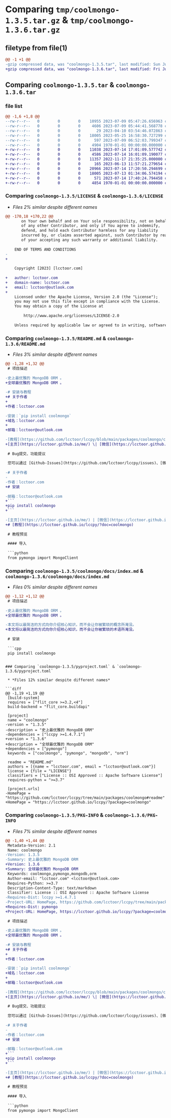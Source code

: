 # Comparing `tmp/coolmongo-1.3.5.tar.gz` & `tmp/coolmongo-1.3.6.tar.gz`

## filetype from file(1)

```diff
@@ -1 +1 @@
-gzip compressed data, was "coolmongo-1.3.5.tar", last modified: Sun Jul  9 06:52:08 2023, max compression
+gzip compressed data, was "coolmongo-1.3.6.tar", last modified: Fri Jul 14 17:40:25 2023, max compression
```

## Comparing `coolmongo-1.3.5.tar` & `coolmongo-1.3.6.tar`

### file list

```diff
@@ -1,6 +1,8 @@
--rw-r--r--   0        0        0    10955 2023-07-09 05:47:26.656963 coolmongo-1.3.5/LICENSE
--rw-r--r--   0        0        0     4606 2023-07-09 05:44:41.568778 coolmongo-1.3.5/README.md
--rw-r--r--   0        0        0       29 2023-04-10 03:54:46.072863 coolmongo-1.3.5/coolmongo/__init__.py
--rw-r--r--   0        0        0    18005 2023-05-25 16:58:30.727299 coolmongo-1.3.5/coolmongo/docs/index.md
--rw-r--r--   0        0        0      597 2023-07-09 06:52:03.799347 coolmongo-1.3.5/pyproject.toml
--rw-r--r--   0        0        0     4904 1970-01-01 00:00:00.000000 coolmongo-1.3.5/PKG-INFO
+-rw-r--r--   0        0        0    11038 2023-07-14 17:01:09.577742 coolmongo-1.3.6/LICENSE
+-rw-r--r--   0        0        0     4586 2023-07-14 16:01:09.190077 coolmongo-1.3.6/README.md
+-rw-r--r--   0        0        0    11357 2022-11-17 21:35:25.000000 coolmongo-1.3.6/coolmongo/Dependent Packages/pymongo/LICENSE
+-rw-r--r--   0        0        0      165 2023-06-13 11:57:21.279654 coolmongo-1.3.6/coolmongo/__init__.py
+-rw-r--r--   0        0        0    20966 2023-07-14 17:20:50.294699 coolmongo-1.3.6/coolmongo/_core.py
+-rw-r--r--   0        0        0    18005 2023-07-13 01:34:06.574194 coolmongo-1.3.6/coolmongo/docs/index.md
+-rw-r--r--   0        0        0      571 2023-07-14 17:40:24.794458 coolmongo-1.3.6/pyproject.toml
+-rw-r--r--   0        0        0     4854 1970-01-01 00:00:00.000000 coolmongo-1.3.6/PKG-INFO
```

### Comparing `coolmongo-1.3.5/LICENSE` & `coolmongo-1.3.6/LICENSE`

 * *Files 2% similar despite different names*

```diff
@@ -170,18 +170,22 @@
       on Your own behalf and on Your sole responsibility, not on behalf
       of any other Contributor, and only if You agree to indemnify,
       defend, and hold each Contributor harmless for any liability
       incurred by, or claims asserted against, such Contributor by reason
       of your accepting any such warranty or additional liability.
 
    END OF TERMS AND CONDITIONS
-   
+
 
    Copyright [2023] [lcctoor.com]
 
+   author: lcctoor.com
+   domain-name: lcctoor.com
+   email: lcctoor@outlook.com
+
    Licensed under the Apache License, Version 2.0 (the "License");
    you may not use this file except in compliance with the License.
    You may obtain a copy of the License at
 
        http://www.apache.org/licenses/LICENSE-2.0
 
    Unless required by applicable law or agreed to in writing, software
```

### Comparing `coolmongo-1.3.5/README.md` & `coolmongo-1.3.6/README.md`

 * *Files 3% similar despite different names*

```diff
@@ -1,28 +1,32 @@
 # 项目描述
 
-史上最优雅的 MongoDB ORM 。
+全球最优雅的 MongoDB ORM 。
 
-# 安装与教程
+# 关于作者
+
+作者：lcctoor.com
 
-安装：`pip install coolmongo`
+域名：lcctoor.com
+
+邮箱：lcctoor@outlook.com
 
-[教程](https://github.com/lcctoor/lccpy/blob/main/packages/coolmongo/coolmongo/docs/index.md)
+[主页](https://lcctoor.github.io/me/) \| [微信](https://lcctoor.github.io/me/author/WeChatQR-max.jpg) \| [Python交流群](https://lcctoor.github.io/me/lccpy/WechatReadersGroupQR-original.jpg) \| [捐赠](https://lcctoor.github.io/me/donation/donationQR-1rmb-max.jpg)
 
 # Bug提交、功能提议
 
 您可以通过 [Github-Issues](https://github.com/lcctoor/lccpy/issues)、[微信](https://lcctoor.github.io/me/author/WeChatQR-max.jpg) 与我联系。
 
-# 关于作者
-
-作者：lcctoor.com
+# 安装
 
-邮箱：lcctoor@outlook.com
+```
+pip install coolmongo
+```
 
-[主页](https://lcctoor.github.io/me/) | [微信](https://lcctoor.github.io/me/author/WeChatQR-max.jpg) | [Python交流群](https://lcctoor.github.io/me/lccpy/WechatReadersGroupQR-original.jpg) | [捐赠](https://lcctoor.github.io/me/donation/donationQR-1rmb-max.jpg)
+# [教程](https://lcctoor.github.io/lccpy/?doc=coolmongo)
 
 # 教程预览
 
 #### 导入
 
 ```python
 from pymongo import MongoClient
```

### Comparing `coolmongo-1.3.5/coolmongo/docs/index.md` & `coolmongo-1.3.6/coolmongo/docs/index.md`

 * *Files 0% similar despite different names*

```diff
@@ -1,12 +1,12 @@
 # 项目描述
 
-史上最优雅的 MongoDB ORM 。
+全球最优雅的 MongoDB ORM 。
 
-本文将以最简洁的方式向你介绍核心知识，而不会让你被繁琐的概念所淹没。
+本文将以最简洁的方式向你介绍核心知识，而不会让你被繁琐的术语所淹没。
 
 # 安装
 
 ```cpp
 pip install coolmongo
 ```
```

### Comparing `coolmongo-1.3.5/pyproject.toml` & `coolmongo-1.3.6/pyproject.toml`

 * *Files 12% similar despite different names*

```diff
@@ -1,19 +1,19 @@
 [build-system]
 requires = ["flit_core >=3.2,<4"]
 build-backend = "flit_core.buildapi"
 
 [project]
 name = "coolmongo"
-version = "1.3.5"
-description = "史上最优雅的 MongoDB ORM"
-dependencies = ["lccpy >=1.4.7.1"]
+version = "1.3.6"
+description = "全球最优雅的 MongoDB ORM"
+dependencies = ["pymongo"]
 keywords = ["coolmongo", "pymongo", "mongodb", "orm"]
 
 readme = "README.md"
 authors = [{name = "lcctoor.com", email = "lcctoor@outlook.com"}]
 license = {file = "LICENSE"}
 classifiers = ["License :: OSI Approved :: Apache Software License"]
 requires-python = ">=3.7"
 
 [project.urls]
-HomePage = "https://github.com/lcctoor/lccpy/tree/main/packages/coolmongo#readme"
+HomePage = "https://lcctoor.github.io/lccpy/?package=coolmongo"
```

### Comparing `coolmongo-1.3.5/PKG-INFO` & `coolmongo-1.3.6/PKG-INFO`

 * *Files 7% similar despite different names*

```diff
@@ -1,40 +1,44 @@
 Metadata-Version: 2.1
 Name: coolmongo
-Version: 1.3.5
-Summary: 史上最优雅的 MongoDB ORM
+Version: 1.3.6
+Summary: 全球最优雅的 MongoDB ORM
 Keywords: coolmongo,pymongo,mongodb,orm
 Author-email: "lcctoor.com" <lcctoor@outlook.com>
 Requires-Python: >=3.7
 Description-Content-Type: text/markdown
 Classifier: License :: OSI Approved :: Apache Software License
-Requires-Dist: lccpy >=1.4.7.1
-Project-URL: HomePage, https://github.com/lcctoor/lccpy/tree/main/packages/coolmongo#readme
+Requires-Dist: pymongo
+Project-URL: HomePage, https://lcctoor.github.io/lccpy/?package=coolmongo
 
 # 项目描述
 
-史上最优雅的 MongoDB ORM 。
+全球最优雅的 MongoDB ORM 。
 
-# 安装与教程
+# 关于作者
+
+作者：lcctoor.com
 
-安装：`pip install coolmongo`
+域名：lcctoor.com
+
+邮箱：lcctoor@outlook.com
 
-[教程](https://github.com/lcctoor/lccpy/blob/main/packages/coolmongo/coolmongo/docs/index.md)
+[主页](https://lcctoor.github.io/me/) \| [微信](https://lcctoor.github.io/me/author/WeChatQR-max.jpg) \| [Python交流群](https://lcctoor.github.io/me/lccpy/WechatReadersGroupQR-original.jpg) \| [捐赠](https://lcctoor.github.io/me/donation/donationQR-1rmb-max.jpg)
 
 # Bug提交、功能提议
 
 您可以通过 [Github-Issues](https://github.com/lcctoor/lccpy/issues)、[微信](https://lcctoor.github.io/me/author/WeChatQR-max.jpg) 与我联系。
 
-# 关于作者
-
-作者：lcctoor.com
+# 安装
 
-邮箱：lcctoor@outlook.com
+```
+pip install coolmongo
+```
 
-[主页](https://lcctoor.github.io/me/) | [微信](https://lcctoor.github.io/me/author/WeChatQR-max.jpg) | [Python交流群](https://lcctoor.github.io/me/lccpy/WechatReadersGroupQR-original.jpg) | [捐赠](https://lcctoor.github.io/me/donation/donationQR-1rmb-max.jpg)
+# [教程](https://lcctoor.github.io/lccpy/?doc=coolmongo)
 
 # 教程预览
 
 #### 导入
 
 ```python
 from pymongo import MongoClient
```

